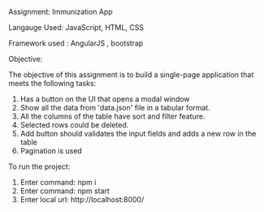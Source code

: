 Assignment: Immunization App

Langauge Used: JavaScript, HTML, CSS

Framework used : AngularJS , bootstrap

Objective:

The objective of this assignment is to build a single-page application that meets the following tasks:

1. Has a button on the UI that opens a modal window
2. Show all the data from 'data.json' file in a tabular format.
3. All the columns of the table have sort and filter feature.
4. Selected rows could be deleted.
5. Add button should validates the input fields and adds a new row in the table
6. Pagination is used


To run the project:

1. Enter command: npm i
2. Enter command: npm start
3. Enter local url: http://localhost:8000/
